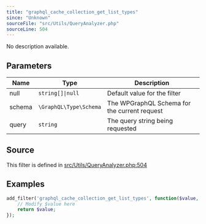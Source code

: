 ```yaml
---
title: "graphql_cache_collection_get_list_types"
since: "Unknown"
sourceFile: "src/Utils/QueryAnalyzer.php"
sourceLine: 504
---
```



No description available.

## Parameters

| Name | Type | Description |
|------|------|-------------|
| null | `string[]\|null` | Default value for the filter |
| schema | `\GraphQL\Type\Schema` | The WPGraphQL Schema for the current request |
| query | `string` | The query string being requested |




## Source

This filter is defined in [src/Utils/QueryAnalyzer.php:504](https://github.com/wp-graphql/wp-graphql/blob/develop/src/Utils/QueryAnalyzer.php#L504)


## Examples

```php
add_filter('graphql_cache_collection_get_list_types', function($value, $null, $schema, $query) {
    // Modify $value here
    return $value;
});
```